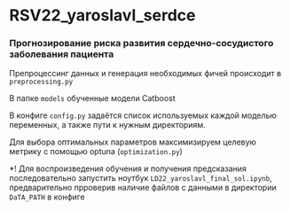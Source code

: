 # RSV22_yaroslavl_serdce

### Прогнозирование риска развития сердечно-сосудистого заболевания пациента


Препроцессинг данных и генерация необходимых фичей происходит в `preprocessing.py`

В папке `models` обученные модели Catboost

В конфиге `config.py` задаётся список используемых каждой моделью переменных, а также пути к нужным директориям.

Для выбора оптимальных параметров максимизируем целевую метрику с помощью optuna (`optimization.py`)

*! Для воспроизведения обучения и получения предсказания последовательно запустить ноутбук `LD22_yaroslavl_final_sol.ipynb`, предварительно прроверив наличие файлов с данными в директории `DaTA_PATH` в конфиге




